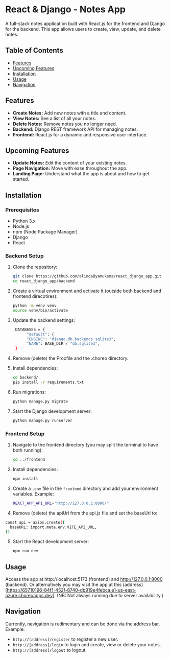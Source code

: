 # React & Django - Notes App

A full-stack notes application built with React.js for the frontend and Django for the backend. This app allows users to create, view, update, and delete notes.

## Table of Contents

- [Features](#features)
- [Upcoming Features](#upcoming-features)
- [Installation](#installation)
- [Usage](#usage)
- [Navigation](#navigation)

## Features

- **Create Notes:** Add new notes with a title and content.
- **View Notes:** See a list of all your notes.
- **Delete Notes:** Remove notes you no longer need.
- **Backend:** Django REST framework API for managing notes.
- **Frontend:** React.js for a dynamic and responsive user interface.

## Upcoming Features
- **Update Notes:** Edit the content of your existing notes.
- **Page Navigation:** Move with ease throughout the app.
- **Landing Page:** Understand what the app is about and how to get started.

## Installation

### Prerequisites

- Python 3.x
- Node.js
- npm (Node Package Manager)
- Django
- React

### Backend Setup

1. Clone the repository:
    ```bash
    git clone https://github.com/alindaByamukama/react_django_app.git
    cd react_django_app/backend
    ```
    
2. Create a virtual environment and activate it (outside both backend and frontend direcotires):
    ```bash
    python -m venv venv
    source venv/bin/activate
    ```

3. Update the backend settings:
   ```bash
    DATABASES = {
         "default": {
         "ENGINE": "django.db.backends.sqlite3",
         "NAME": BASE_DIR / "db.sqlite3",
    }
   ```
   
4. Remove (delete) the Procfile and the .choreo directory.

5. Install dependencies:
    ```bash
    cd backend/
    pip install -r requirements.txt
    ```

6. Run migrations:
    ```bash
    python manage.py migrate
    ```
    
7. Start the Django development server:
    ```bash
    python manage.py runserver
    ```

### Frontend Setup

1. Navigate to the frontend directory (you may split the terminal to have both running):
    ```bash
    cd ../frontend
    ```

2. Install dependencies:
    ```bash
    npm install
    ```

3. Create a `.env` file in the `frontend` directory and add your environment variables. Example:
    ```bash
    REACT_APP_API_URL="http://127.0.0.1:8000/"
    ```
   
4. Remove (delete) the apiUrl from the api.js file and set the baseUrl to:
  ```bash
  const api = axios.create({
    baseURL: import.meta.env.VITE_API_URL,
  })
  ```

5. Start the React development server:
    ```bash
    npm run dev
    ```

## Usage
Access the app at http://localhost:5173 (frontend) and http://127.0.0.1:8000 (backend).
Or alternatively you may visit the app at this (address)[https://65710196-84f1-452f-8740-db919e4febca.e1-us-east-azure.choreoapps.dev]. 
(NB: Not always running due to server availability.)
    
## Navigation

Currently, navigation is rudimentary and can be done via the address bar. Example:
- `http://[address]/register` to register a new user.
- `http://[address]/login` to login and create, view or delete your notes.
- `http://[address]/logout` to logout.
